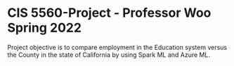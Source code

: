 # CIS 5560-Project - Professor Woo Spring 2022
Project objective is to compare employment in the Education system versus the County in the state of California by using Spark ML and Azure ML.
